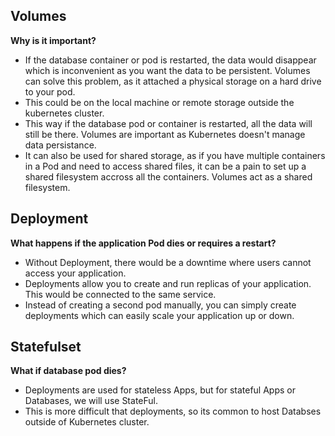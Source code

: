 ## Volumes

**Why is it important?**
- If the database container or pod is restarted, the data would disappear which is inconvenient as you want the data to be persistent. Volumes can solve this problem, as it attached a physical storage on a hard drive to your pod.
- This could be on the local machine or remote storage outside the kubernetes cluster.
- This way if the database pod or container is restarted, all the data will still be there. Volumes are important as Kubernetes doesn't manage data persistance.
- It can also be used for shared storage, as if you have multiple containers in a Pod and need to access shared files, it can be a pain to set up a shared filesystem accross all the containers. Volumes act as a shared filesystem.

## Deployment

**What happens if the application Pod dies or requires a restart?**
- Without Deployment, there would be a downtime where users cannot access your application.
- Deployments allow you to create and run replicas of your application. This would be connected to the same service.
- Instead of creating a second pod manually, you can simply create deployments which can easily scale your application up or down.

## Statefulset

**What if database pod dies?**
- Deployments are used for stateless Apps, but for stateful Apps or Databases, we will use StateFul.
- This is more difficult that deployments, so its common to host Databses outside of Kubernetes cluster.

